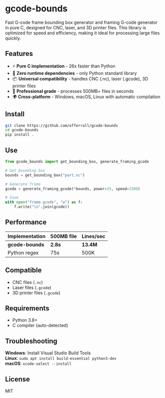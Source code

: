 # gcode-bounds

Fast G-code frame bounding box generator and framing G-code generator in pure C, designed for CNC, laser, and 3D printer files. This library is optimized for speed and efficiency, making it ideal for processing large files quickly.


## Features

- ⚡ **Pure C implementation** - 26x faster than Python
- 🎯 **Zero runtime dependencies** - only Python standard library
- 📦 **Universal compatibility** - handles CNC (.nc), laser (.gcode), 3D printer files
- 🔧 **Professional grade** - processes 500MB+ files in seconds
- 🌍 **Cross-platform** - Windows, macOS, Linux with automatic compilation

## Install

```bash
git clone https://github.com/offerrall/gcode-bounds
cd gcode-bounds
pip install .
```

## Use

```python
from gcode_bounds import get_bounding_box, generate_framing_gcode

# Get bounding box
bounds = get_bounding_box("part.nc")

# Generate frame
gcode = generate_framing_gcode(*bounds, power=15, speed=1500)

# Save
with open("frame.gcode", "w") as f:
    f.write("\n".join(gcode))
```

## Performance

| Implementation | 500MB file | Lines/sec |
|---------------|------------|-----------|
| **gcode-bounds** | **2.8s** | **13.4M** |
| Python regex | 75s | 500K |

## Compatible

- CNC files (`.nc`)
- Laser files (`.gcode`)
- 3D printer files (`.gcode`)

## Requirements

- Python 3.8+
- C compiler (auto-detected)

## Troubleshooting

**Windows**: Install Visual Studio Build Tools  
**Linux**: `sudo apt install build-essential python3-dev`  
**macOS**: `xcode-select --install`

## License

MIT